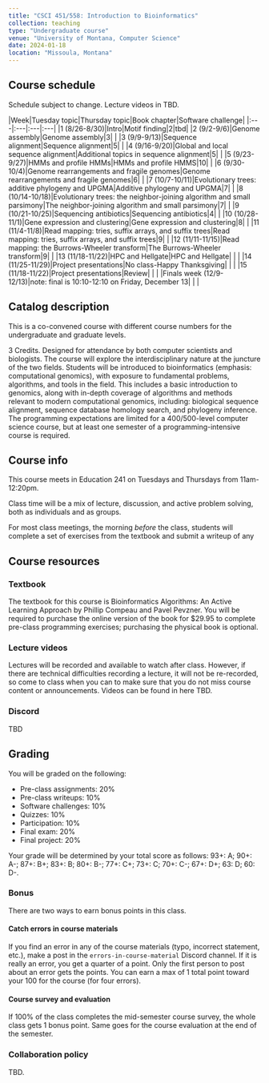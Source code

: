 ```yaml
---
title: "CSCI 451/558: Introduction to Bioinformatics"
collection: teaching
type: "Undergraduate course"
venue: "University of Montana, Computer Science"
date: 2024-01-18
location: "Missoula, Montana"
---
```


## Course schedule

Schedule subject to change. Lecture videos in TBD.

|Week|Tuesday topic|Thursday topic|Book chapter|Software challenge|
|:---|:---|:---|:---|
|1 (8/26-8/30)|Intro|Motif finding|2|tbd|
|2 (9/2-9/6)|Genome assembly|Genome assembly|3| |
|3 (9/9-9/13)|Sequence alignment|Sequence alignment|5| |
|4 (9/16-9/20)|Global and local sequence alignment|Additional topics in sequence alignment|5| |
|5 (9/23-9/27)|HMMs and profile HMMs|HMMs and profile HMMS|10| |
|6 (9/30-10/4)|Genome rearrangements and fragile genomes|Genome rearrangements and fragile genomes|6| |
|7 (10/7-10/11)|Evolutionary trees: additive phylogeny and UPGMA|Additive phylogeny and UPGMA|7| |
|8 (10/14-10/18)|Evolutionary trees: the neighbor-joining algorithm and small parsimony|The neighbor-joining algorithm and small parsimony|7| |
|9 (10/21-10/25)|Sequencing antibiotics|Sequencing antibiotics|4| |
|10 (10/28-11/1)|Gene expression and clustering|Gene expression and clustering|8| |
|11 (11/4-11/8)|Read mapping: tries, suffix arrays, and suffix trees|Read mapping: tries, suffix arrays, and suffix trees|9| |
|12 (11/11-11/15)|Read mapping: the Burrows-Wheeler transform|The Burrows-Wheeler transform|9| |
|13 (11/18-11/22)|HPC and Hellgate|HPC and Hellgate| | |
|14 (11/25-11/29)|Project presentations|No class-Happy Thanksgiving| | |
|15 (11/18-11/22)|Project presentations|Review| | |
|Finals week (12/9-12/13)|note: final is 10:10-12:10 on Friday, December 13| | |

## Catalog description

This is a co-convened course with different course numbers for the undergraduate and graduate levels.

3 Credits. Designed for attendance by both computer scientists and biologists. The course will explore the interdisciplinary nature at the juncture of the two fields. Students will be introduced to bioinformatics (emphasis: computational genomics), with exposure to fundamental problems, algorithms, and tools in the field. This includes a basic introduction to genomics, along with in-depth coverage of algorithms and methods relevant to modern computational genomics, including: biological sequence alignment, sequence database homology search, and phylogeny inference. The programming expectations are limited for a 400/500-level computer science course, but at least one semester of a programming-intensive course is required.

## Course info

This course meets in Education 241 on Tuesdays and Thursdays from
11am-12:20pm.

Class time will be a mix of lecture, discussion, and active problem solving, both as
individuals and as groups.

For most class meetings, the morning *before* the class, students will complete
a set of exercises from the textbook and submit a writeup of any

## Course resources

### Textbook

The textbook for this course is Bioinformatics Algorithms: An Active Learning
Approach by Phillip Compeau and Pavel Pevzner. You will be required to purchase the
online version of the book for $29.95 to complete pre-class programming exercises;
purchasing the physical book is optional.

### Lecture videos

Lectures will be recorded and available to watch after class. However, if there are
technical difficulties recording a lecture, it will not be re-recorded, so come
to class when you can to make sure that you do not miss course content or
announcements. Videos can be found in here TBD.

### Discord

TBD

## Grading

You will be graded on the following:
* Pre-class assignments: 20%
* Pre-class writeups: 10%
* Software challenges: 10%
* Quizzes: 10%
* Participation: 10%
* Final exam: 20%
* Final project: 20%

Your grade will be determined by your total score as follows:
93+: A; 90+: A-; 87+: B+; 83+: B; 80+: B-; 77+: C+; 73+: C; 70+: C-; 67+: D+; 63: D; 60: D-.

### Bonus

There are two ways to earn bonus points in this class.

#### Catch errors in course materials

If you find an error in any of the course materials (typo, incorrect statement, etc.), make a post in the `errors-in-course-material` Discord channel.
If it is really an error, you get a
quarter of a point. Only the first person to post about an error gets the points. You can earn a max of 1 total point toward your 100 for the course (for four errors).

#### Course survey and evaluation

If 100% of the class completes the mid-semester course survey, the whole
class gets 1 bonus point. Same goes for the course evaluation at the end of the
semester.

### Collaboration policy

TBD.
